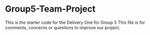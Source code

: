 # Group5-Team-Project
This is the starter code for the Delivery One for Group 5
This file is for comments, concerns or questions to improve our project.
